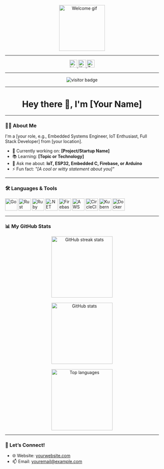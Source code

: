 <div align="center">
  <img height="150" src="https://media.giphy.com/media/M9gbBd9nbDrOTu1Mqx/giphy.gif" alt="Welcome gif" />
</div>

---

<div align="center">
  <a href="https://linkedin.com/in/your-profile" target="_blank">
    <img src="https://img.shields.io/static/v1?message=LinkedIn&logo=linkedin&label=&color=0077B5&logoColor=white&labelColor=&style=for-the-badge" height="25" alt="LinkedIn Badge" />
  </a>
  <a href="https://youtube.com/your-channel" target="_blank">
    <img src="https://img.shields.io/static/v1?message=YouTube&logo=youtube&label=&color=FF0000&logoColor=white&labelColor=&style=for-the-badge" height="25" alt="YouTube Badge" />
  </a>
  <a href="https://twitter.com/your-handle" target="_blank">
    <img src="https://img.shields.io/static/v1?message=Twitter&logo=twitter&label=&color=1DA1F2&logoColor=white&labelColor=&style=for-the-badge" height="25" alt="Twitter Badge" />
  </a>
</div>

---

<div align="center">
  <img src="https://visitor-badge.laobi.icu/badge?page_id=yourusername.yourusername" alt="visitor badge"/>
</div>

---

<h1 align="center">Hey there 👋, I'm [Your Name]</h1>

---

### 👩‍💻 About Me

I'm a [your role, e.g., Embedded Systems Engineer, IoT Enthusiast, Full Stack Developer] from [your location].

- 🔭 Currently working on: **[Project/Startup Name]**
- 📚 Learning: **[Topic or Technology]**
- 💬 Ask me about: **IoT, ESP32, Embedded C, Firebase, or Arduino**
- ⚡ Fun fact: *"[A cool or witty statement about you]"*

---

### 🛠 Languages & Tools

<div align="left">
  <img src="https://cdn.jsdelivr.net/gh/devicons/devicon/icons/go/go-original-wordmark.svg" height="40" alt="Go" />
  <img src="https://cdn.jsdelivr.net/gh/devicons/devicon/icons/rust/rust-plain.svg" height="40" alt="Rust" />
  <img src="https://cdn.jsdelivr.net/gh/devicons/devicon/icons/ruby/ruby-plain-wordmark.svg" height="40" alt="Ruby" />
  <img src="https://cdn.jsdelivr.net/gh/devicons/devicon/icons/dot-net/dot-net-plain-wordmark.svg" height="40" alt=".NET" />
  <img src="https://cdn.jsdelivr.net/gh/devicons/devicon/icons/firebase/firebase-plain-wordmark.svg" height="40" alt="Firebase" />
  <img src="https://cdn.jsdelivr.net/gh/devicons/devicon/icons/amazonwebservices/amazonwebservices-original-wordmark.svg" height="40" alt="AWS" />
  <img src="https://cdn.jsdelivr.net/gh/devicons/devicon/icons/circleci/circleci-plain.svg" height="40" alt="CircleCI" />
  <img src="https://cdn.jsdelivr.net/gh/devicons/devicon/icons/kubernetes/kubernetes-plain.svg" height="40" alt="Kubernetes" />
  <img src="https://cdn.jsdelivr.net/gh/devicons/devicon/icons/docker/docker-original-wordmark.svg" height="40" alt="Docker" />
</div>

---

### 📊 My GitHub Stats

<div align="center">
  <img src="https://streak-stats.demolab.com?user=yourusername&theme=dark&hide_border=false&border_radius=5&mode=daily" height="200" alt="GitHub streak stats" />
  <br/><br/>
  <img src="https://github-readme-stats.vercel.app/api?username=yourusername&show_icons=true&theme=radical&hide_border=false" height="200" alt="GitHub stats" />
  <br/><br/>
  <img src="https://github-readme-stats.vercel.app/api/top-langs/?username=yourusername&layout=compact&theme=radical&hide_border=false" height="200" alt="Top languages" />
</div>

---

### 💬 Let’s Connect!

- 🌐 Website: [yourwebsite.com](https://yourwebsite.com)
- 📫 Email: [youremail@example.com](mailto:youremail@example.com)
